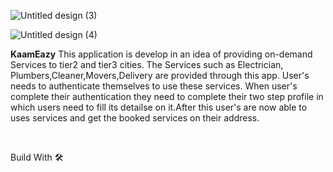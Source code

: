 
![Untitled design (3)](https://github.com/devlopAndroid/KaamEazy/assets/96105594/fc500a0f-1656-4865-bd45-c22f2ecfbb6b)

![Untitled design (4)](https://github.com/devlopAndroid/KaamEazy/assets/96105594/68f028d7-eb91-48a9-b8c0-b0d9fb0f0bcb)


**KaamEazy**
This application is develop in an idea of providing on-demand Services to tier2 and tier3 cities. The Services such as Electrician, Plumbers,Cleaner,Movers,Delivery are provided through this app. User's needs to authenticate themselves to use these services. When user's complete their authentication they need to complete their two step profile in which users need to fill its detailse on it.After this user's are now able to uses services and get the booked services on their address.


<br>

Build With 🛠
